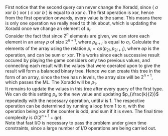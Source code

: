 First notice that the second query can never change the Xoradd, since  ( $a$ xor $b$ ) xor ( $c$ xor $b$ ) is equal to $a$ xor $c$. The first operation is xor, hence from the first operation onwards, every value is the same. This means there is only one operation we really need to think about, which is updating the Xoradd once we change an element of $a_i$.</br>
Consider the fact that since $2^n$ elements are given, we can store each element in an array $p$ of size $2^{n+1}$, where $p_{n+i}$ is equal to $a_{i}$. Calculate the elements of the array using the relation $p_i = op(p_{2i},p_{2i+1})$, where $op$ is the operation, and can be sum or xor. This works since each successive result occured by playing the game considers only two previous values, and connecting each result with the values that were operated upon to give the result will form a balanced binary tree. Hence we can create this tree in the form of an array, since the tree has n levels, the array size will be $2^{n+1}$, which passes the ML. The Xoradd will be $p_1$.</br>
It remains to update the values in this tree after every query of the first type. We can do this setting $p_{k}$ to the new value and updating $p_{\frac{k}{2}}$ repeatedly with the necessary operation, until $k$ is 1. The respective operation can be determined by running a loop from $1$ to $n$, with the operation being xor if the counter is odd, and sum if it is even. The final time complexity is $O(2^{n+1}+qn)$.</br>
Note that fast I/O is necessary to pass the problem under given time constraints, since a large number of I/O operations are being carried out.

